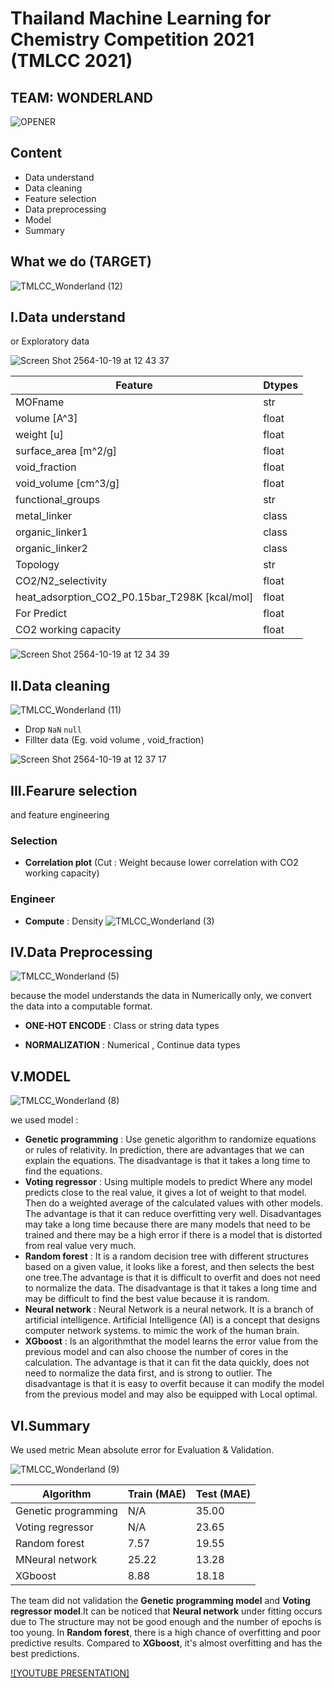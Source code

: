 # Thailand Machine Learning for Chemistry Competition 2021 (TMLCC 2021)
## TEAM: WONDERLAND


![OPENER](https://user-images.githubusercontent.com/63940535/137848377-88df5b91-f43e-403b-9996-0ae2ff380a27.gif)

## Content

- Data understand
- Data cleaning
- Feature selection
- Data preprocessing
- Model 
- Summary

## What we do (TARGET)
![TMLCC_Wonderland (12)](https://user-images.githubusercontent.com/63940535/137857699-ddbd9a22-3ec8-4ad6-92c6-0ba43688110a.gif)



## I.Data understand
or Exploratory data

<img alt="Screen Shot 2564-10-19 at 12 43 37" src="https://user-images.githubusercontent.com/63940535/137850634-9f50b97f-e68d-40ff-953d-951a605904a7.png">

| **Feature** | **Dtypes** |
| ----------- | ----------- |
| MOFname | str |
| volume [A^3] | float |
| weight [u] | float |
| surface_area [m^2/g] |float |
| void_fraction | float |
| void_volume [cm^3/g] | float |
| functional_groups | str |
| metal_linker | class |
| organic_linker1 | class |
| organic_linker2 | class |
| Topology | str |
| CO2/N2_selectivity | float |
| heat_adsorption_CO2_P0.15bar_T298K [kcal/mol] | float |
| For Predict | float |
| CO2 working capacity | float |

<img alt="Screen Shot 2564-10-19 at 12 34 39" src="https://user-images.githubusercontent.com/63940535/137849719-e600a89a-ea29-4715-a972-9cb8385c4646.png">


## II.Data cleaning
![TMLCC_Wonderland (11)](https://user-images.githubusercontent.com/63940535/137857373-38a00f4f-1d48-42f4-92d7-b9f383fcc0f0.gif)

- Drop `NaN` `null` 
- Fillter data (Eg. void volume , void_fraction) 

<img alt="Screen Shot 2564-10-19 at 12 37 17" src="https://user-images.githubusercontent.com/63940535/137850001-fc392998-c00c-46ad-b69d-5f55b8cfd934.png">


## III.Fearure selection 
and feature engineering

### Selection
- **Correlation plot** (Cut : Weight because lower correlation with CO2 working capacity)
### Engineer
- **Compute** : Density
![TMLCC_Wonderland (3)](https://user-images.githubusercontent.com/63940535/137850372-6afb2a2a-94cf-4694-968c-2c6cae7d6862.gif)


## IV.Data Preprocessing

![TMLCC_Wonderland (5)](https://user-images.githubusercontent.com/63940535/137851062-3802ad93-8c5d-4ad6-8865-a0eedfa6287c.gif)

because the model understands the data in Numerically only, we convert the data into a computable format.

- **ONE-HOT ENCODE** : Class or string data types

- **NORMALIZATION** : Numerical , Continue data types

## V.MODEL



![TMLCC_Wonderland (8)](https://user-images.githubusercontent.com/63940535/137851976-f09dc363-a3a8-4365-b51c-2727204fa2e1.gif)

we used model :
- **Genetic programming** : Use genetic algorithm to randomize equations or rules of relativity. In prediction, there are advantages that we can explain the equations. The disadvantage is that it takes a long time to find the equations.
- **Voting regressor** : Using multiple models to predict Where any model predicts close to the real value, it gives a lot of weight to that model. Then do a weighted average of the calculated values with other models. The advantage is that it can reduce overfitting very well. Disadvantages may take a long time because there are many models that need to be trained and there may be a high error if there is a model that is distorted from real value very much.
- **Random forest** : It is a random decision tree with different structures based on a given value, it looks like a forest, and then selects the best one tree.The advantage is that it is difficult to overfit and does not need to normalize the data. The disadvantage is that it takes a long time and may be difficult to find the best value because it is random.
- **Neural network** : Neural Network is a neural network. It is a branch of artificial intelligence. Artificial Intelligence (AI) is a concept that designs computer network systems. to mimic the work of the human brain.
- **XGboost** : Is an algorithmthat the model learns the error value from the previous model and can also choose the number of cores in the calculation. The advantage is that it can fit the data quickly, does not need to normalize the data first, and is strong to outlier. The disadvantage is that it is easy to overfit because it can modify the model from the previous model and may also be equipped with Local optimal.

## VI.Summary
We used metric Mean absolute error for Evaluation & Validation.

![TMLCC_Wonderland (9)](https://user-images.githubusercontent.com/63940535/137855381-8c5c37a7-57e9-4af7-a007-248f153c94b3.gif)

| **Algorithm** | **Train (MAE)** |**Test (MAE)** |
| ----------- | ----------- |----------- |
| Genetic programming | N/A | 35.00 |
| Voting regressor | N/A | 23.65 |
| Random forest | 7.57 | 19.55 |
| MNeural network | 25.22 | 13.28 |
| XGboost | 8.88 | 18.18 |

The team did not validation the **Genetic programming model** and **Voting regressor model**.It can be noticed that **Neural network** under fitting occurs due to The structure may not be good enough and the number of epochs is too young. In **Random forest**, there is a high chance of overfitting and poor predictive results. Compared to **XGboost**, it's almost overfitting and has the best predictions.


[![YOUTUBE PRESENTATION]](https://youtu.be/Q5YEv2AkOT8)

